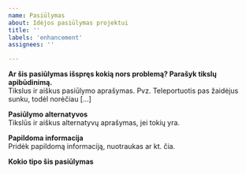 ```yaml
---
name: Pasiūlymas
about: Idėjos pasiūlymas projektui
title: ''
labels: 'enhancement'
assignees: ''

---
```

<!-- Nutrink nereikalingą informaciją -->

**Ar šis pasiūlymas išspręs kokią nors problemą? Parašyk tikslų apibūdinimą.**  
Tikslus ir aiškus pasiūlymo aprašymas.
Pvz. Teleportuotis pas žaidėjus sunku, todėl norėčiau [...]

**Pasiūlymo alternatyvos**  
Tikslūs ir aiškus alternatyvų aprašymas, jei tokių yra.

**Papildoma informacija**  
Pridėk papildomą informaciją, nuotraukas ar kt. čia.

**Kokio tipo šis pasiūlymas**  
<!-- Pakeitimas: esamos funkcijos pakeitimas į kitokią. -->  
<!-- Atnaujinimas: esamos funkcijos atnaujinimas, patobulinimas. -->  
<!-- Naujas funkcija: visiškai nauja funkcija ar dalykas. -->  
